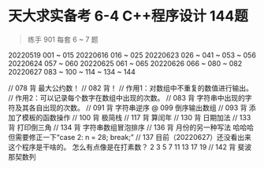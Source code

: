 #  天大求实备考 6-4 C++程序设计 144题 
>练手
> 901 每套 6 ~ 7 题

20220519 001 ~ 015
20220616 016 ~ 025
20220623 026 ~ 041 ~ 053 ~ 056
20220624 057 ~ 060
20220625 061 ~ 065
20220626 066 ~ 080 ~ 082
20220627 083 ~ 100 ~ 114 ~ 134 ~ 144


// 078 背 最大公约数！
// 082 背！
// 作用1：对数组中不重复的数值进行输出。
// 作用2：可以记录每个数字在数组中出现的次数。
// 083 背 字符串中出现的字符及其各自出现的次数。
// 091 背 字符串逆序 @ 099 倒序输出数组
// 093 背 添加了模板的函数操作
// 100 背 极简栈
// 117 背 算闰年
// 130 背 日期加法
// 133 背 打印倒三角
// 134 背 字符串数组冒泡排序
// 136 背 月份的另一种写法 哈哈哈 但需要修正一下“case 2: n = 28; break;”
// 137 目前（20220627）还没看出来这个程序是干啥的。 怎么有点像是在打素数？ 2 3 5 7 11 13 17 19 
// 142 背 斐波那契数列
